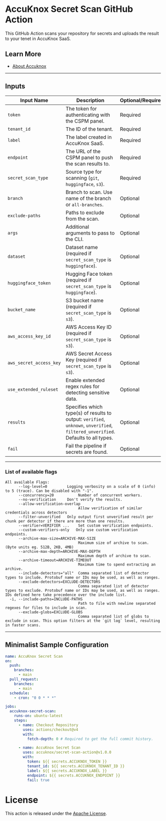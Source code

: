 # AccuKnox Secret Scan GitHub Action

This GitHub Action scans your repository for secrets and uploads the result to your tenet in AccuKnox SaaS.

## Learn More

- [About Accuknox](https://www.accuknox.com/)

---

## Inputs

| **Input Name**  | **Description** | **Optional/Required** | **Default Value** |
|-----------------|-----------------|-----------------------|-------------------|
| `token` | The token for authenticating with the CSPM panel. | Required | `None` |
| `tenant_id` | The ID of the tenant. | Required | `None` |
| `label` | The label created in AccuKnox SaaS. | Required | `None` |
| `endpoint` | The URL of the CSPM panel to push the scan results to. | Required | `cspm.demo.accuknox.com` |
| `secret_scan_type` | Source type for scanning (`git`, `huggingface`, `s3`). | Required | `git` |
| `branch` | Branch to scan. Use name of the branch or `all-branches`. | Optional | `HEAD branch` |
| `exclude-paths` | Paths to exclude from the scan. | Optional | `None` |
| `args` | Additional arguments to pass to the CLI. | Optional | `None` |
| `dataset` | Dataset name (required if `secret_scan_type` is `huggingface`). | Optional | `None` |
| `huggingface_token` | Hugging Face token (required if `secret_scan_type` is `huggingface`). | Optional | `None` |
| `bucket_name` | S3 bucket name (required if `secret_scan_type` is `s3`). | Optional | `None` |
| `aws_access_key_id` | AWS Access Key ID (required if `secret_scan_type` is `s3`). | Optional | `None` |
| `aws_secret_access_key` | AWS Secret Access Key (required if `secret_scan_type` is `s3`). | Optional | `None` |
| `use_extended_ruleset` | Enable extended regex rules for detecting sensitive data. | Optional | `false` |
| `results` | Specifies which type(s) of results to output: `verified`, `unknown`, `unverified`, `filtered_unverified`. Defaults to all types. | Optional | `all` |
| `fail` | Fail the pipeline if secrets are found. | Optional | `false` |

---

### List of available flags

```
All available Flags:
      --log-level=0         Logging verbosity on a scale of 0 (info) to 5 (trace). Can be disabled with "-1".
      --concurrency=20           Number of concurrent workers.
      --no-verification     Don't verify the results.
      --allow-verification-overlap
                                 Allow verification of similar credentials across detectors
      --filter-unverified   Only output first unverified result per chunk per detector if there are more than one results.
      --verifier=VERIFIER ...    Set custom verification endpoints.
      --custom-verifiers-only   Only use custom verification endpoints.
      --archive-max-size=ARCHIVE-MAX-SIZE
                                 Maximum size of archive to scan. (Byte units eg. 512B, 2KB, 4MB)
      --archive-max-depth=ARCHIVE-MAX-DEPTH
                                 Maximum depth of archive to scan.
      --archive-timeout=ARCHIVE-TIMEOUT
                                 Maximum time to spend extracting an archive.
      --include-detectors="all"  Comma separated list of detector types to include. Protobuf name or IDs may be used, as well as ranges.
      --exclude-detectors=EXCLUDE-DETECTORS
                                 Comma separated list of detector types to exclude. Protobuf name or IDs may be used, as well as ranges. IDs defined here take precedence over the include list.
  -i, --include-paths=INCLUDE-PATHS
                                 Path to file with newline separated regexes for files to include in scan.
      --exclude-globs=EXCLUDE-GLOBS
                                 Comma separated list of globs to exclude in scan. This option filters at the `git log` level, resulting in faster scans.
```

---

## Minimalist Sample Configuration

```yaml
name: AccuKnox Secret Scan
on:
  push:
    branches:
      - main
  pull_request:
    branches:
      - main
  schedule:
    - cron: "0 0 * * *"

jobs:
  accuknox-secret-scan:
    runs-on: ubuntu-latest
    steps:
      - name: Checkout Repository
        uses: actions/checkout@v4
        with:
          fetch-depth: 0 # Required to get the full commit history.

      - name: AccuKnox Secret Scan
        uses: accuknox/secret-scan-action@v1.0.0
        with:
          token: ${{ secrets.ACCUKNOX_TOKEN }}
          tenant_id: ${{ secrets.ACCUKNOX_TENANT_ID }}
          label: ${{ secrets.ACCUKNOX_LABEL }}
          endpoint: ${{ secrets.ACCUKNOX_ENDPOINT }}
          fail: true
```

# License

This action is released under the [Apache License](https://github.com/accuknox/secret-scan-action/blob/main/LICENSE).

